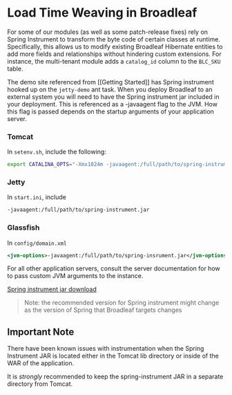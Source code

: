 # Load Time Weaving in Broadleaf

For some of our modules (as well as some patch-release fixes) rely on Spring Instrument to transform the byte code of certain classes at runtime. Specifically, this allows us to modify existing Broadleaf Hibernate entities to add more fields and relationships without hindering custom extensions. For instance, the multi-tenant module adds a `catalog_id` column to the `BLC_SKU` table.

The demo site referenced from [[Getting Started]] has Spring instrument hooked up on the `jetty-demo` ant task. When you deploy Broadleaf to an external system you will need to have the Spring instrument jar included in your deployment. This is referenced as a -javaagent flag to the JVM. How this flag is passed depends on the startup arguments of your application server.

### Tomcat

In `setenv.sh`, include the following:

```bash
export CATALINA_OPTS="-Xmx1024m -javaagent:/full/path/to/spring-instrument.jar"
```

### Jetty

In `start.ini`, include

```bash
-javaagent:/full/path/to/spring-instrument.jar
```

### Glassfish

In `config/domain.xml`

```xml
<jvm-options>-javaagent:/full/path/to/spring-insrument.jar</jvm-options>
```

For all other application servers, consult the server documentation for how to pass custom JVM arguments to the instance.

[Spring instrument jar download](https://github.com/BroadleafCommerce/DemoSite/raw/master/lib/spring-instrument-4.1.6.RELEASE.jar)

> Note: the recommended version for Spring instrument might change as the version of Spring that Broadleaf targets changes

## Important Note

There have been known issues with instrumentation when the Spring Instrument JAR is located either in the Tomcat lib directory or inside of the WAR of the application.

It is *strongly* recommended to keep the spring-instrument JAR in a separate directory from Tomcat.
